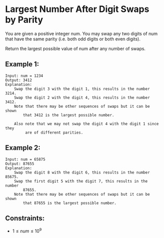 # Largest Number After Digit Swaps by Parity

You are given a positive integer num. You may swap any two digits of num  
that have the same parity (i.e. both odd digits or both even digits).

Return the largest possible value of num after any number of swaps.

 

## Example 1:

    Input: num = 1234
    Output: 3412
    Explanation: 
        Swap the digit 3 with the digit 1, this results in the number 3214.
        Swap the digit 2 with the digit 4, this results in the number 3412.
        Note that there may be other sequences of swaps but it can be shown 
            that 3412 is the largest possible number.

        Also note that we may not swap the digit 4 with the digit 1 since they
             are of different parities.

## Example 2:

    Input: num = 65875
    Output: 87655
    Explanation: 
        Swap the digit 8 with the digit 6, this results in the number 85675.
        Swap the first digit 5 with the digit 7, this results in the number 
            87655.
        Note that there may be other sequences of swaps but it can be shown 
            that 87655 is the largest possible number.
        
 

## Constraints:

* $1 \le num \le 10^9$

